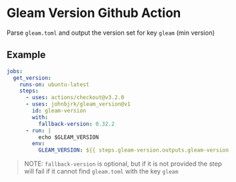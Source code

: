 # Gleam Version Github Action

Parse `gleam.toml` and output the version set for key `gleam` (min version)

## Example

```yaml
jobs:
  get_version:
    runs-on: ubuntu-latest
    steps:
      - uses: actions/checkout@v3.2.0
      - uses: johnbjrk/gleam_version@v1
        id: gleam-version
        with:
          fallback-version: 0.32.2
      - run: |
          echo $GLEAM_VERSION
        env:
          GLEAM_VERSION: ${{ steps.gleam-version.outputs.gleam-version }}
```

> NOTE: `fallback-version` is optional, but if it is not provided the step will fail if it cannot find `gleam.toml` with the key `gleam`
